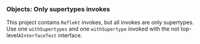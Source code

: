 ### Objects: Only supertypes invokes

This project contains `Reflekt` invokes, but all invokes are only supertypes. 
Use one `withSupertypes` and one `withSupertype` invoked with the not top-level`AInterfaceTest` interface.
